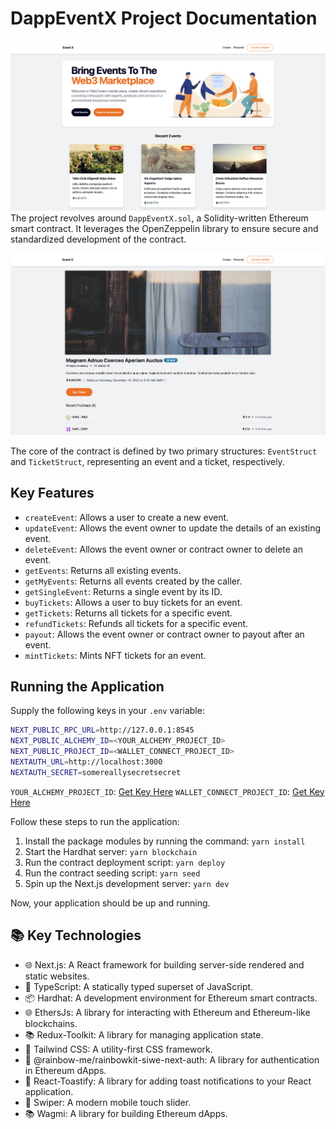 # DappEventX Project Documentation



![Events Marketplace](./screenshots/0.png)
The project revolves around `DappEventX.sol`, a Solidity-written Ethereum smart contract. It leverages the OpenZeppelin library to ensure secure and standardized development of the contract.

![Events Marketplace](./screenshots/1.png)

The core of the contract is defined by two primary structures: `EventStruct` and `TicketStruct`, representing an event and a ticket, respectively.

## Key Features

- `createEvent`: Allows a user to create a new event.
- `updateEvent`: Allows the event owner to update the details of an existing event.
- `deleteEvent`: Allows the event owner or contract owner to delete an event.
- `getEvents`: Returns all existing events.
- `getMyEvents`: Returns all events created by the caller.
- `getSingleEvent`: Returns a single event by its ID.
- `buyTickets`: Allows a user to buy tickets for an event.
- `getTickets`: Returns all tickets for a specific event.
- `refundTickets`: Refunds all tickets for a specific event.
- `payout`: Allows the event owner or contract owner to payout after an event.
- `mintTickets`: Mints NFT tickets for an event.

## Running the Application

Supply the following keys in your `.env` variable:

```sh
NEXT_PUBLIC_RPC_URL=http://127.0.0.1:8545
NEXT_PUBLIC_ALCHEMY_ID=<YOUR_ALCHEMY_PROJECT_ID>
NEXT_PUBLIC_PROJECT_ID=<WALLET_CONNECT_PROJECT_ID>
NEXTAUTH_URL=http://localhost:3000
NEXTAUTH_SECRET=somereallysecretsecret
```

`YOUR_ALCHEMY_PROJECT_ID`: [Get Key Here](https://dashboard.alchemy.com/)
`WALLET_CONNECT_PROJECT_ID`: [Get Key Here](https://cloud.walletconnect.com/sign-in)

Follow these steps to run the application:

1. Install the package modules by running the command: `yarn install`
2. Start the Hardhat server: `yarn blockchain`
3. Run the contract deployment script: `yarn deploy`
4. Run the contract seeding script: `yarn seed`
5. Spin up the Next.js development server: `yarn dev`

Now, your application should be up and running.

## 📚 Key Technologies

- 🌐 Next.js: A React framework for building server-side rendered and static websites.
- 📘 TypeScript: A statically typed superset of JavaScript.
- 📦 Hardhat: A development environment for Ethereum smart contracts.
- 🌐 EthersJs: A library for interacting with Ethereum and Ethereum-like blockchains.
- 📚 Redux-Toolkit: A library for managing application state.
- 🎨 Tailwind CSS: A utility-first CSS framework.
- 🌈 @rainbow-me/rainbowkit-siwe-next-auth: A library for authentication in Ethereum dApps.
- 📝 React-Toastify: A library for adding toast notifications to your React application.
- 📜 Swiper: A modern mobile touch slider.
- 📚 Wagmi: A library for building Ethereum dApps.

